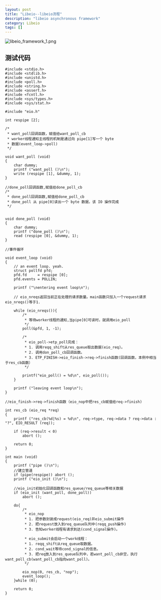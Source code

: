 ```yaml
---
layout: post
title: "Libeio--libeio流程"
description: "libeio asynchronous framework"
category: Libeio
tags: []
---
```



![libeio_framework_1.png](./../../../../../../pic/libeio_framework_1.png) 

测试代码
---

    #include <stdio.h>
    #include <stdlib.h>
    #include <unistd.h>
    #include <poll.h>
    #include <string.h>
    #include <assert.h>
    #include <fcntl.h>
    #include <sys/types.h>
    #include <sys/stat.h>

    #include "eio.h"

    int respipe [2];

    /* 
     * want_poll回调函数，赋值给want_poll_cb
     * worker线程通知主线程的机制是通过向 pipe[1]写一个 byte
     * 数据(event_loop->poll)
     */

    void want_poll (void)
    {
        char dummy;
        printf ("want_poll ()\n");
        write (respipe [1], &dummy, 1);
    }

    //done_poll回调函数,赋值给done_poll_cb
    /* 
     * done_poll回调函数,赋值给done_poll_cb
     * done_poll 从 pipe[0]读出一个 byte 数据，该 IO 操作完成
     */


    void done_poll (void)
    {
        char dummy;
        printf ("done_poll ()\n");
        read (respipe [0], &dummy, 1);
    }

    //事件循环

    void event_loop (void)
    {
        // an event loop. yeah.
        struct pollfd pfd;
        pfd.fd     = respipe [0];
        pfd.events = POLLIN;

        printf ("\nentering event loop\n");

        // eio_nreqs返回当前正在处理的请求数量。main函数只加入一个request请求eio_nreqs()等于1.

        while (eio_nreqs()){
            /* 
             * 等待worker线程的通知,当pipe[0]可读时，就调用eio_poll
             */
            poll(&pfd, 1, -1);

            /*
             * eio_poll->etp_poll完成：
             * 1. 调用reqq_shift从res_queue取出数据(eio_req)。
             * 2. 调用don_poll_cb回调函数。
             * 3. ETP_FINISH->eio_finish->req->finish函数(回调函数，本例中相当于res_cb函数）
             */

            printf("eio_poll() = %d\n", eio_poll());
        }

        printf ("leaving event loop\n");
    }

    //eio_finish->req->finish函数（eio_nop中把res_cb赋值给req->finish)

    int res_cb (eio_req *req)
    {
        printf ("res_cb(%d|%s) = %d\n", req->type, req->data ? req->data : "?", EIO_RESULT (req));

        if (req->result < 0)
            abort ();

        return 0;
    }

    int main (void)
    {
        printf ("pipe ()\n");
        //建立管道
        if (pipe(respipe)) abort ();
        printf ("eio_init ()\n");

        //eio_init初始化回调函数和res_queue/req_queue等相关数据
        if (eio_init (want_poll, done_poll)) 
            abort ();

        do{
            /*
             * eio_nop 
             * 1. 把参数封装成request(eio_req)并eio_submit操作
             * 2. 把request放入到req_queue队列中(reqq_push操作)
             * 3. 告知worker线程有请求到达(cond_signal操作)。

             * eio_submit会启动一个work线程：
             * 1. reqq_shift从req_queue取数据。
             * 2. cond_wait等待cond_signal的信息。
             * 3. 把req放入到res_queue队列中，若want_poll_cb非空，执行want_poll_cb(want_poll_cb指向want_poll)。
             */

            eio_nop(0, res_cb, "nop");
            event_loop();
        }while (0);

        return 0;
    }

